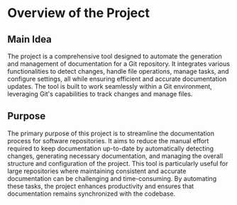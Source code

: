 # Overview of the Project

## Main Idea
The project is a comprehensive tool designed to automate the generation and management of documentation for a Git repository. It integrates various functionalities to detect changes, handle file operations, manage tasks, and configure settings, all while ensuring efficient and accurate documentation updates. The tool is built to work seamlessly within a Git environment, leveraging Git's capabilities to track changes and manage files.

## Purpose
The primary purpose of this project is to streamline the documentation process for software repositories. It aims to reduce the manual effort required to keep documentation up-to-date by automatically detecting changes, generating necessary documentation, and managing the overall structure and configuration of the project. This tool is particularly useful for large repositories where maintaining consistent and accurate documentation can be challenging and time-consuming. By automating these tasks, the project enhances productivity and ensures that documentation remains synchronized with the codebase.